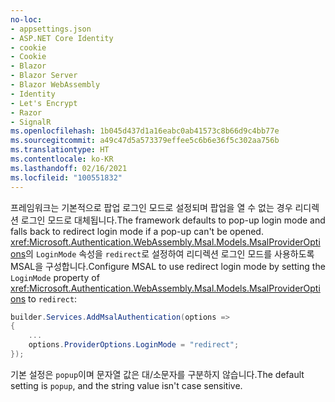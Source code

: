 ```yaml
---
no-loc:
- appsettings.json
- ASP.NET Core Identity
- cookie
- Cookie
- Blazor
- Blazor Server
- Blazor WebAssembly
- Identity
- Let's Encrypt
- Razor
- SignalR
ms.openlocfilehash: 1b045d437d1a16eabc0ab41573c8b66d9c4bb77e
ms.sourcegitcommit: a49c47d5a573379effee5c6b6e36f5c302aa756b
ms.translationtype: HT
ms.contentlocale: ko-KR
ms.lasthandoff: 02/16/2021
ms.locfileid: "100551832"
---
```

<span data-ttu-id="dc3c6-101">프레임워크는 기본적으로 팝업 로그인 모드로 설정되며 팝업을 열 수 없는 경우 리디렉션 로그인 모드로 대체됩니다.</span><span class="sxs-lookup"><span data-stu-id="dc3c6-101">The framework defaults to pop-up login mode and falls back to redirect login mode if a pop-up can't be opened.</span></span> <span data-ttu-id="dc3c6-102"><xref:Microsoft.Authentication.WebAssembly.Msal.Models.MsalProviderOptions>의 `LoginMode` 속성을 `redirect`로 설정하여 리디렉션 로그인 모드를 사용하도록 MSAL을 구성합니다.</span><span class="sxs-lookup"><span data-stu-id="dc3c6-102">Configure MSAL to use redirect login mode by setting the `LoginMode` property of <xref:Microsoft.Authentication.WebAssembly.Msal.Models.MsalProviderOptions> to `redirect`:</span></span>

```csharp
builder.Services.AddMsalAuthentication(options =>
{
    ...
    options.ProviderOptions.LoginMode = "redirect";
});
```

<span data-ttu-id="dc3c6-103">기본 설정은 `popup`이며 문자열 값은 대/소문자를 구분하지 않습니다.</span><span class="sxs-lookup"><span data-stu-id="dc3c6-103">The default setting is `popup`, and the string value isn't case sensitive.</span></span>
